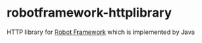 robotframework-httplibrary
==========================

HTTP library for [Robot Framework](http://code.google.com/p/robotframework/) which is implemented by Java
